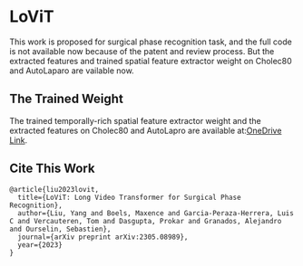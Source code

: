 # LoViT
This work is proposed for surgical phase recognition task, and the full code is not available now because of the patent and review process. But the extracted features and trained spatial feature extractor weight on Cholec80 and AutoLaparo are vailable now.

## The Trained Weight
The trained temporally-rich spatial feature extractor weight and the extracted features on Cholec80 and AutoLapro are available at:[OneDrive Link](https://emckclac-my.sharepoint.com/:f:/g/personal/k21073807_kcl_ac_uk/EpShcwpjssRGomJdcEhfZ68B6bNAt_WAVKfOrtrUfI-Bgw?e=YPJNpf).

## Cite This Work
```
@article{liu2023lovit,
  title={LoViT: Long Video Transformer for Surgical Phase Recognition},
  author={Liu, Yang and Boels, Maxence and Garcia-Peraza-Herrera, Luis C and Vercauteren, Tom and Dasgupta, Prokar and Granados, Alejandro and Ourselin, Sebastien},
  journal={arXiv preprint arXiv:2305.08989},
  year={2023}
}
```
